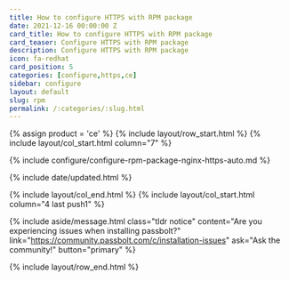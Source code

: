 ```yaml
---
title: How to configure HTTPS with RPM package
date: 2021-12-16 00:00:00 Z
card_title: How to configure HTTPS with RPM package
card_teaser: Configure HTTPS with RPM package
description: Configure HTTPS with RPM package
icon: fa-redhat
card_position: 5
categories: [configure,https,ce]
sidebar: configure
layout: default
slug: rpm
permalink: /:categories/:slug.html
---
```


{% assign product = 'ce' %}
{% include layout/row_start.html %}
{% include layout/col_start.html column="7" %}

{% include configure/configure-rpm-package-nginx-https-auto.md %}

{% include date/updated.html %}

{% include layout/col_end.html %}
{% include layout/col_start.html column="4 last push1" %}

{% include aside/message.html
    class="tldr notice"
    content="Are you experiencing issues when installing passbolt?"
    link="https://community.passbolt.com/c/installation-issues"
    ask="Ask the community!"
    button="primary"
%}

{% include layout/row_end.html %}
